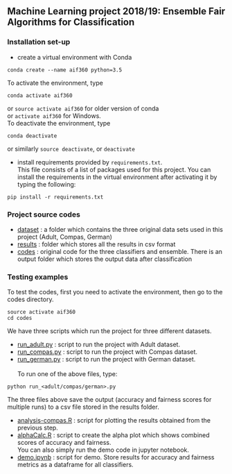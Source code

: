 ## Machine Learning project 2018/19: Ensemble Fair Algorithms for Classification

### Installation set-up

* create a virtual environment with Conda
```
conda create --name aif360 python=3.5
```
To activate the environment, type
```
conda activate aif360
```
or `source activate aif360` for older version of conda\
or `activate aif360` for Windows.\
To deactivate the environment, type
```
conda deactivate
```
or similarly `source deactivate`, or `deactivate`

* install requirements provided by `requirements.txt`.\
This file consists of a list of packages used for this project. You can install the requirements in the virtual environment after activating it by typing the following:
```
pip install -r requirements.txt
```

### Project source codes
* [dataset](dataset/) : a folder which contains the three original data sets used in this project (Adult, Compas, German)
* [results](results/) : folder which stores all the results in csv format
* [codes](codes/) : original code for the three classifiers and ensemble. There is an output folder which stores the output data after classification

### Testing examples
To test the codes, first you need to activate the environment, then go to the codes directory.
```
source activate aif360
cd codes
```
We have three scripts which run the project for three different datasets.
* [run_adult.py](codes/run_adult.py) : script to run the project with Adult dataset.
* [run_compas.py](codes/run_compas.py) : script to run the project with Compas dataset.
* [run_german.py](codes/run_german.py) : script to run the project with German dataset.\
\
To run one of the above files, type:
```
python run_<adult/compas/german>.py
```
The three files above save the output (accuracy and fairness scores for multiple runs) to a csv file stored in the results folder.
* [analysis-compas.R](analysis-compas.R) : script for plotting the results obtained from the previous step.
* [alphaCalc.R](alphaCalc.R) : script to create the alpha plot which shows combined scores of accuracy and fairness.\
You can also simply run the demo code in jupyter notebook.
* [demo.ipynb](demo.ipynb) : script for demo. Store results for accuracy and fairness metrics as a dataframe for all classifiers.
